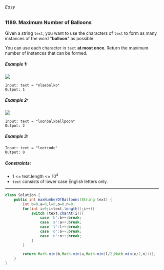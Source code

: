 ###### Easy

### 1189. Maximum Number of Balloons

Given a string `text`, you want to use the characters of `text` to form as many instances of the word "**balloon**" as possible.

You can use each character in `text` **at most once**. Return the maximum number of instances that can be formed.

 

##### Example 1:

![](https://assets.leetcode.com/uploads/2019/09/05/1536_ex1_upd.JPG)
```
Input: text = "nlaebolko"
Output: 1
```
##### Example 2:

![](https://assets.leetcode.com/uploads/2019/09/05/1536_ex2_upd.JPG)
```
Input: text = "loonbalxballpoon"
Output: 2
```
##### Example 3:
```
Input: text = "leetcode"
Output: 0
``` 

##### Constraints:

- 1 <= text.length <= 10<sup>4</sup>
- `text` consists of lower case English letters only.

***

```java
class Solution {
    public int maxNumberOfBalloons(String text) {
        int b=0,a=0,l=0,o=0,n=0;
        for(int i=0;i<text.length();i++){
            switch (text.charAt(i)){
                case 'b':b++;break;
                case 'a':a++;break;
                case 'l':l++;break;
                case 'o':o++;break;
                case 'n':n++;break;
            }
        }
        
        return Math.min(b,Math.min(a,Math.min(l/2,Math.min(o/2,n))));
    }
}
```
